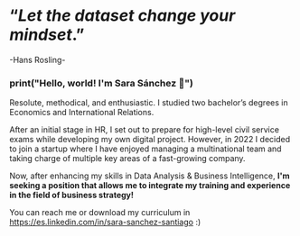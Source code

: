 # “_Let the dataset change your mindset_.”
-Hans Rosling-
 
 
### print("Hello, world! I'm Sara Sánchez 👋")

Resolute, methodical, and enthusiastic. I studied two bachelor’s degrees in Economics and International Relations.

After an initial stage in HR, I set out to prepare for high-level civil service exams while developing my own digital project. However, in 2022 I decided to join a startup where I have enjoyed managing a multinational team and taking charge of multiple key areas of a fast-growing company.

Now, after enhancing my skills in Data Analysis & Business Intelligence, <b>I'm seeking a position that allows me to integrate my training and experience in the field of business strategy!</b>
 
 
You can reach me or download my curriculum in https://es.linkedin.com/in/sara-sanchez-santiago :)


<!--
**SaraSanSan/SaraSanSan** is a ✨ _special_ ✨ repository because its `README.md` (this file) appears on your GitHub profile.

Here are some ideas to get you started:

- 🔭 I’m currently working on ...
- 🌱 I’m currently learning ...
- 👯 I’m looking to collaborate on ...
- 🤔 I’m looking for help with ...
- 💬 Ask me about ...
- 📫 How to reach me: ...
- 😄 Pronouns: ...
- ⚡ Fun fact: ...
-->
